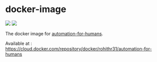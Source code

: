 # docker-image

<img src="https://img.shields.io/docker/stars/rohithr31/automation-for-humans.svg" />
<img src="https://img.shields.io/docker/pulls/rohithr31/automation-for-humans.svg" />

The docker image for [automation-for-humans].

Available at : https://cloud.docker.com/repository/docker/rohithr31/automation-for-humans

[automation-for-humans]: https://github.com/intuit/automation-for-humans

